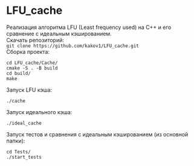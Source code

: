 # LFU_cache
Реализация алгоритма LFU (Least frequency used) на C++ и его сравнение с идеальным кэшированием.  
Скачать репозиторий:  
```git clone https://github.com/kakov1/LFU_cache.git ```  
Сборка проекта:
```
cd LFU_cache/Cache/
cmake -S . -B build
cd build/
make
```  
Запуск LFU кэша:  
```
./cache
```  
Запуск идеального кэша:  
```
./ideal_cache
```  
Запуск тестов и сравнения с идеальным кэшированием (из основной папки):  
```
cd Tests/
./start_tests
```